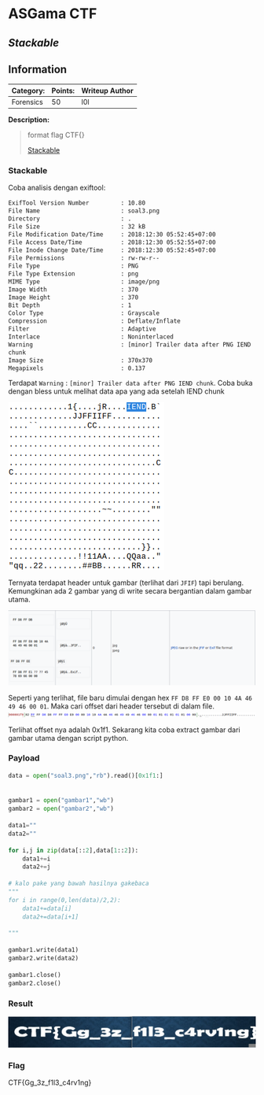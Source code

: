 # __ASGama CTF__ 
## _Stackable_

## Information
**Category:** | **Points:** | **Writeup Author**
--- | --- | ---
Forensics | 50 | l0l

**Description:** 

> format flag CTF{}
>
> [Stackable](./soal3.jpg)

### Stackable
Coba analisis dengan exiftool:  
```
ExifTool Version Number         : 10.80
File Name                       : soal3.png
Directory                       : .
File Size                       : 32 kB
File Modification Date/Time     : 2018:12:30 05:52:45+07:00
File Access Date/Time           : 2018:12:30 05:52:55+07:00
File Inode Change Date/Time     : 2018:12:30 05:52:45+07:00
File Permissions                : rw-rw-r--
File Type                       : PNG
File Type Extension             : png
MIME Type                       : image/png
Image Width                     : 370
Image Height                    : 370
Bit Depth                       : 1
Color Type                      : Grayscale
Compression                     : Deflate/Inflate
Filter                          : Adaptive
Interlace                       : Noninterlaced
Warning                         : [minor] Trailer data after PNG IEND chunk
Image Size                      : 370x370
Megapixels                      : 0.137
```

Terdapat `Warning` : `[minor] Trailer data after PNG IEND chunk`. Coba buka dengan bless untuk melihat data apa yang ada setelah IEND chunk

![bless](./bless.png)

Ternyata terdapat header untuk gambar (terlihat dari `JFIF`) tapi berulang. Kemungkinan ada 2 gambar yang di write secara bergantian dalam gambar utama.

![jfif](./jfif.png)

Seperti yang terlihat, file baru dimulai dengan hex `FF D8 FF E0 00 10 4A 46 49 46 00 01`. Maka cari offset dari header tersebut di dalam file.  
![offset](./offset.png)

Terlihat offset nya adalah 0x1f1. Sekarang kita coba extract gambar dari gambar utama dengan script python.

### Payload
```py
data = open("soal3.png","rb").read()[0x1f1:]


gambar1 = open("gambar1","wb")
gambar2 = open("gambar2","wb")

data1=""
data2=""

for i,j in zip(data[::2],data[1::2]):
    data1+=i
    data2+=j

# kalo pake yang bawah hasilnya gakebaca
"""
for i in range(0,len(data)/2,2):
    data1+=data[i]
    data2+=data[i+1]

"""

gambar1.write(data1)
gambar2.write(data2)

gambar1.close()
gambar2.close()
```

### Result
![result](./result.png)


### Flag
CTF{Gg_3z_f1l3_c4rv1ng}